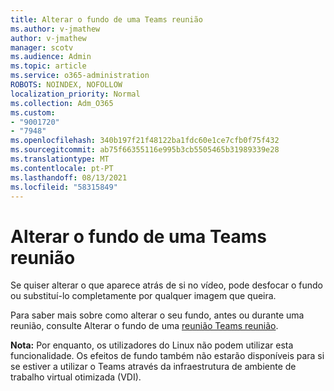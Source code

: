 ```yaml
---
title: Alterar o fundo de uma Teams reunião
ms.author: v-jmathew
author: v-jmathew
manager: scotv
ms.audience: Admin
ms.topic: article
ms.service: o365-administration
ROBOTS: NOINDEX, NOFOLLOW
localization_priority: Normal
ms.collection: Adm_O365
ms.custom:
- "9001720"
- "7948"
ms.openlocfilehash: 340b197f21f48122ba1fdc60e1ce7cfb0f75f432
ms.sourcegitcommit: ab75f66355116e995b3cb5505465b31989339e28
ms.translationtype: MT
ms.contentlocale: pt-PT
ms.lasthandoff: 08/13/2021
ms.locfileid: "58315849"
---
```

# <a name="change-your-background-for-a-teams-meeting"></a>Alterar o fundo de uma Teams reunião

Se quiser alterar o que aparece atrás de si no vídeo, pode desfocar o fundo ou substituí-lo completamente por qualquer imagem que queira.

Para saber mais sobre como alterar o seu fundo, antes ou durante uma reunião, consulte Alterar o fundo de uma [reunião Teams reunião](https://support.microsoft.com/office/change-your-background-for-a-teams-meeting-f77a2381-443a-499d-825e-509a140f4780).

**Nota:** Por enquanto, os utilizadores do Linux não podem utilizar esta funcionalidade. Os efeitos de fundo também não estarão disponíveis para si se estiver a utilizar o Teams através da infraestrutura de ambiente de trabalho virtual otimizada (VDI).
